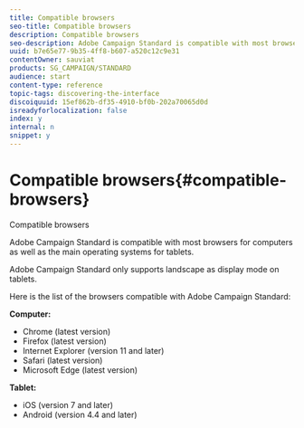 ```yaml
---
title: Compatible browsers
seo-title: Compatible browsers
description: Compatible browsers
seo-description: Adobe Campaign Standard is compatible with most browsers and main operating systems. Discover the full list.
uuid: b7e65e77-9b35-4ff8-b607-a520c12c9e31
contentOwner: sauviat
products: SG_CAMPAIGN/STANDARD
audience: start
content-type: reference
topic-tags: discovering-the-interface
discoiquuid: 15ef862b-df35-4910-bf0b-202a70065d0d
isreadyforlocalization: false
index: y
internal: n
snippet: y
---
```


# Compatible browsers{#compatible-browsers}

Compatible browsers

Adobe Campaign Standard is compatible with most browsers for computers as well as the main operating systems for tablets.

Adobe Campaign Standard only supports landscape as display mode on tablets.

Here is the list of the browsers compatible with Adobe Campaign Standard:

**Computer:**

* Chrome (latest version)
* Firefox (latest version)
* Internet Explorer (version 11 and later)
* Safari (latest version)
* Microsoft Edge (latest version)

**Tablet:**

* iOS (version 7 and later)
* Android (version 4.4 and later)


